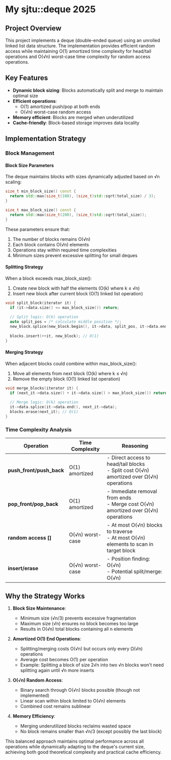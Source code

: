
# My sjtu::deque 2025

## Project Overview

This project implements a deque (double-ended queue) using an unrolled linked list data structure. The implementation provides efficient random access while maintaining O(1) amortized time complexity for head/tail operations and O(√n) worst-case time complexity for random access operations.

## Key Features

- **Dynamic block sizing**: Blocks automatically split and merge to maintain optimal size
- **Efficient operations**:
  - O(1) amortized push/pop at both ends
  - O(√n) worst-case random access
- **Memory efficient**: Blocks are merged when underutilized
- **Cache-friendly**: Block-based storage improves data locality

## Implementation Strategy

### Block Management

#### Block Size Parameters
The deque maintains blocks with sizes dynamically adjusted based on √n scaling:

```cpp
size_t min_block_size() const {
  return std::max(size_t(100), (size_t)std::sqrt(total_size) / 3);
}

size_t max_block_size() const {
  return std::max(size_t(200), (size_t)std::sqrt(total_size));
}
```

These parameters ensure that:
1. The number of blocks remains O(√n)
2. Each block contains O(√n) elements
3. Operations stay within required time complexities
4. Minimum sizes prevent excessive splitting for small deques

#### Splitting Strategy
When a block exceeds max_block_size():
1. Create new block with half the elements (O(k) where k ≤ √n)
2. Insert new block after current block (O(1) linked list operation)

```cpp
void split_block(iterator it) {
  if (it->data.size() <= max_block_size()) return;
  
  // Split logic: O(k) operation
  auto split_pos = /* calculate middle position */;
  new_block.splice(new_block.begin(), it->data, split_pos, it->data.end());
  
  blocks.insert(++it, new_block); // O(1)
}
```

#### Merging Strategy
When adjacent blocks could combine within max_block_size():
1. Move all elements from next block (O(k) where k ≤ √n)
2. Remove the empty block (O(1) linked list operation)

```cpp
void merge_blocks(iterator it) {
  if (next_it->data.size() + it->data.size() > max_block_size()) return;
  
  // Merge logic: O(k) operation
  it->data.splice(it->data.end(), next_it->data);
  blocks.erase(next_it); // O(1)
}
```

### Time Complexity Analysis

| Operation               | Time Complexity | Reasoning |
|-------------------------|-----------------|-----------|
| **push_front/push_back** | O(1) amortized  | - Direct access to head/tail blocks<br>- Split cost O(√n) amortized over Ω(√n) operations |
| **pop_front/pop_back**  | O(1) amortized  | - Immediate removal from ends<br>- Merge cost O(√n) amortized over Ω(√n) operations |
| **random access []**     | O(√n) worst-case | - At most O(√n) blocks to traverse<br>- At most O(√n) elements to scan in target block |
| **insert/erase**         | O(√n) worst-case | - Position finding: O(√n)<br>- Potential split/merge: O(√n) |

## Why the Strategy Works

1. **Block Size Maintenance**:
   - Minimum size (√n/3) prevents excessive fragmentation
   - Maximum size (√n) ensures no block becomes too large
   - Results in O(√n) total blocks containing all n elements

2. **Amortized O(1) End Operations**:
   - Splitting/merging costs O(√n) but occurs only every Ω(√n) operations
   - Average cost becomes O(1) per operation
   - Example: Splitting a block of size 2√n into two √n blocks won't need splitting again until √n more inserts

3. **O(√n) Random Access**:
   - Binary search through O(√n) blocks possible (though not implemented)
   - Linear scan within block limited to O(√n) elements
   - Combined cost remains sublinear

4. **Memory Efficiency**:
   - Merging underutilized blocks reclaims wasted space
   - No block remains smaller than √n/3 (except possibly the last block)

This balanced approach maintains optimal performance across all operations while dynamically adapting to the deque's current size, achieving both good theoretical complexity and practical cache efficiency.